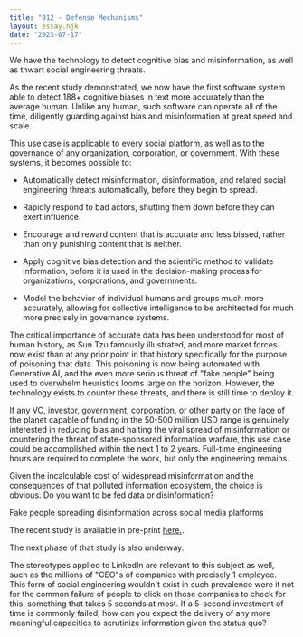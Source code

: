 ```yaml
---
title: "012 - Defense Mechanisms"
layout: essay.njk
date: "2023-07-17"
---
```


We have the technology to detect cognitive bias and misinformation, as well as thwart social engineering threats.

As the recent study demonstrated, we now have the first software system able to detect 188+ cognitive biases in text more accurately than the average human. Unlike any human, such software can operate all of the time, diligently guarding against bias and misinformation at great speed and scale.

This use case is applicable to every social platform, as well as to the governance of any organization, corporation, or government. With these systems, it becomes possible to:

- Automatically detect misinformation, disinformation, and related social engineering threats automatically, before they begin to spread.

- Rapidly respond to bad actors, shutting them down before they can exert influence.

- Encourage and reward content that is accurate and less biased, rather than only punishing content that is neither.

- Apply cognitive bias detection and the scientific method to validate information, before it is used in the decision-making process for organizations, corporations, and governments.

- Model the behavior of individual humans and groups much more accurately, allowing for collective intelligence to be architected for much more precisely in governance systems.

The critical importance of accurate data has been understood for most of human history, as Sun Tzu famously illustrated, and more market forces now exist than at any prior point in that history specifically for the purpose of poisoning that data. This poisoning is now being automated with Generative AI, and the even more serious threat of "fake people" being used to overwhelm heuristics looms large on the horizon. However, the technology exists to counter these threats, and there is still time to deploy it.

If any VC, investor, government, corporation, or other party on the face of the planet capable of funding in the 50-500 million USD range is genuinely interested in reducing bias and halting the viral spread of misinformation or countering the threat of state-sponsored information warfare, this use case could be accomplished within the next 1 to 2 years. Full-time engineering hours are required to complete the work, but only the engineering remains.

Given the incalculable cost of widespread misinformation and the consequences of that polluted information ecosystem, the choice is obvious. Do you want to be fed data or disinformation?

Fake people spreading disinformation across social media platforms

The recent study is available in pre-print [here.](https://www.researchgate.net/publication/372078491_Cognitive_Biases_in_Natural_Language_Automatically_Detecting_Differentiating_and_Measuring_Bias_in_Text).

The next phase of that study is also underway.

The stereotypes applied to LinkedIn are relevant to this subject as well, such as the millions of "CEO"s of companies with precisely 1 employee. This form of social engineering wouldn't exist in such prevalence were it not for the common failure of people to click on those companies to check for this, something that takes 5 seconds at most. If a 5-second investment of time is commonly failed, how can you expect the delivery of any more meaningful capacities to scrutinize information given the status quo?
